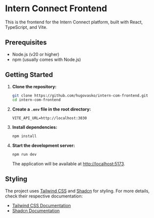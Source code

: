 # Intern Connect Frontend

This is the frontend for the Intern Connect platform, built with React, TypeScript, and Vite.

## Prerequisites

- Node.js (v20 or higher)
- npm (usually comes with Node.js)

## Getting Started

1. **Clone the repository:**

   ```bash
   git clone https://github.com/hugovasko/intern-com-frontend.git
   cd intern-com-frontend
   ```

2. **Create a `.env` file in the root directory:**

   ```env
   VITE_API_URL=http://localhost:3030
   ```

3. **Install dependencies:**

   ```bash
   npm install
   ```

4. **Start the development server:**

   ```bash
   npm run dev
   ```

   The application will be available at [http://localhost:5173](http://localhost:5173).

## Styling

The project uses [Tailwind CSS](https://tailwindcss.com/docs/installation) and [Shadcn](https://ui.shadcn.com/docs) for styling. For more details, check their respective documentation:

- [Tailwind CSS Documentation](https://tailwindcss.com/docs)
- [Shadcn Documentation](https://ui.shadcn.com/docs)
